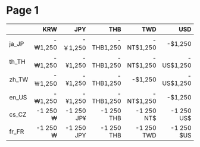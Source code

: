 # Page 1



|        |      KRW |        JPY |        THB |        TWD |        USD |        CZK |      EUR |
| ------ | -------: | ---------: | ---------: | ---------: | ---------: | ---------: | -------: |
| ja\_JP |  -₩1,250 |    -￥1,250 |  -THB1,250 |  -NT$1,250 |    -$1,250 |  -CZK1,250 |  -€1,250 |
| th\_TH |  -₩1,250 |    -¥1,250 |  -THB1,250 |  -NT$1,250 |  -US$1,250 |  -CZK1,250 |  -€1,250 |
| zh\_TW |  -￦1,250 |    -¥1,250 |  -THB1,250 |    -$1,250 |  -US$1,250 |  -CZK1,250 |  -€1,250 |
| en\_US |  -₩1,250 |    -¥1,250 |  -THB1,250 |  -NT$1,250 |    -$1,250 |  -CZK1,250 |  -€1,250 |
| cs\_CZ | -1 250 ₩ | -1 250 JP¥ | -1 250 THB | -1 250 NT$ | -1 250 US$ |  -1 250 Kč | -1 250 € |
| fr\_FR | -1 250 ₩ | -1 250 JPY | -1 250 THB | -1 250 TWD | -1 250 $US | -1 250 CZK | -1 250 € |

